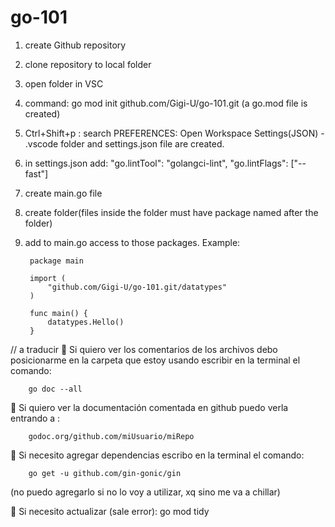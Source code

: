 # go-101

1) create Github repository
2) clone repository to local folder
3) open folder in VSC
4) command: go mod init github.com/Gigi-U/go-101.git (a go.mod file is created)
5) Ctrl+Shift+p : search PREFERENCES: Open Workspace Settings(JSON) - .vscode folder and settings.json file are created.
6) in settings.json add: 
            "go.lintTool": "golangci-lint",
            "go.lintFlags": ["--fast"]
7) create main.go file
8) create folder(files inside the folder must have package named after the folder)
8) add to main.go access to  those packages. Example:

        package main

        import (
            "github.com/Gigi-U/go-101.git/datatypes"
        )

        func main() {
            datatypes.Hello()
        }      

// a traducir
🤖 Si quiero ver los comentarios de los archivos debo posicionarme en la carpeta que estoy usando escribir en la terminal el comando: 
		
  		go doc --all
	
🤖 Si quiero ver la  documentación comentada en github puedo verla entrando a :
		
  		godoc.org/github.com/miUsuario/miRepo
	
🤖 Si necesito agregar dependencias escribo en la terminal el comando: 
		
  		go get -u github.com/gin-gonic/gin
  
(no puedo agregarlo si no lo voy a utilizar, xq sino me va a chillar)

🤖 Si necesito actualizar (sale error): go mod tidy
